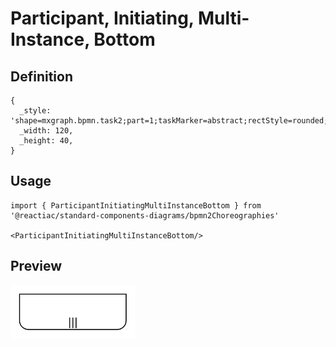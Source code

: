 # Participant, Initiating, Multi-Instance, Bottom

## Definition

```
{
  _style: 'shape=mxgraph.bpmn.task2;part=1;taskMarker=abstract;rectStyle=rounded;verticalAlign=top;isLoopMultiParallel=1;topLeftStyle=square;topRightStyle=square;whiteSpace=wrap;html=1;',
  _width: 120,
  _height: 40,
}
```

## Usage

```
import { ParticipantInitiatingMultiInstanceBottom } from '@reactiac/standard-components-diagrams/bpmn2Choreographies'

<ParticipantInitiatingMultiInstanceBottom/>
```

## Preview

<img src="./participant-initiating-multi-instance-bottom.png" width="200"/>
